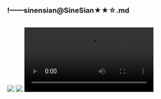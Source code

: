### !——sinensian@SineSian★★☆.md
![]()

![](https://pbs.twimg.com/media/D6HgaxbUEAAnxBf.jpg)
![](https://pbs.twimg.com/media/D8fAuHuV4AAjlob.jpg)
![](https://video.twimg.com/tweet_video/D9g9EuzU4AAkADW.mp4)

